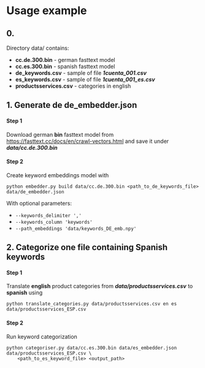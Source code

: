 # Usage example

## 0. 
Directory data/ contains:
* **cc.de.300.bin** - german fasttext model
* **cc.es.300.bin** - spanish fasttext model
* **de_keywords.csv** - sample of file ***1cuenta_001.csv***
* **es_keywords.csv** - sample of file ***1cuenta_001_es.csv***
* **productsservices.csv** - categories in english

## 1. Generate de de_embedder.json
#### Step 1 
Download german **bin** fasttext model from https://fasttext.cc/docs/en/crawl-vectors.html and save it
under ***data/cc.de.300.bin***
#### Step 2
Create keyword embeddings model with
```
python embedder.py build data/cc.de.300.bin <path_to_de_keywords_file> data/de_embedder.json
```
With optional parameters:
* ```--keywords_delimiter ','```
* ```--keywords_column 'keywords'``` 
* ```--path_embeddings 'data/keywords_DE_emb.npy'```

## 2. Categorize one file containing Spanish keywords

#### Step 1
Translate **english** product categories from ***data/productsservices.csv*** to **spanish** using
```
python translate_categories.py data/productsservices.csv en es data/productsservices_ESP.csv
```
#### Step 2
Run keyword categorization 
```
python categoriser.py data/cc.es.300.bin data/es_embedder.json data/productsservices_ESP.csv \
    <path_to_es_keyword_file> <output_path> 
```


